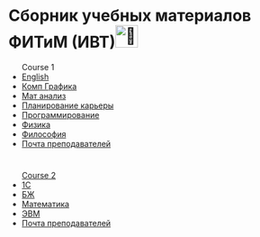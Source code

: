 <h1>Сборник учебных материалов ФИТиМ (ИВТ)<img height="40px" decoding="async" loading="lazy" src="https://cdn-0.emojis.wiki/emoji-pics-lf/telegram/clown-face-telegram.gif" alt="🤡"></h1>

<ul>Course 1
    <li><a href = "/tree/main/course%202/1C">English</li>
    <li>Комп Графика</li>
    <li>Мат анализ</li>
    <li>Планирование карьеры</li>
    <li>Программирование</li>
    <li>Физика</li>
    <li>Философия</li>
    <li>Почта преподавателей</li>

</ul>
<h1></h1>
<ul>Course 2
    <li>1С</li>
    <li>БЖ</li>
    <li>Математика</li>
    <li>ЭВМ</li>
    <li>Почта преподавателей</li>

</ul>
